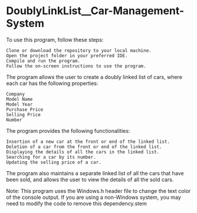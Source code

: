 # DoublyLinkList__Car-Management-System


To use this program, follow these steps:

    Clone or download the repository to your local machine.
    Open the project folder in your preferred IDE.
    Compile and run the program.
    Follow the on-screen instructions to use the program.

The program allows the user to create a doubly linked list of cars, where each car has the following properties:

    Company
    Model Name
    Model Year
    Purchase Price
    Selling Price
    Number

The program provides the following functionalities:

    Insertion of a new car at the front or end of the linked list.
    Deletion of a car from the front or end of the linked list.
    Displaying the details of all the cars in the linked list.
    Searching for a car by its number.
    Updating the selling price of a car.

The program also maintains a separate linked list of all the cars that have been sold, and allows the user to view the details of all the sold cars.

Note: This program uses the Windows.h header file to change the text color of the console output. If you are using a non-Windows system, you may need to modify the code to remove this dependency.stem

